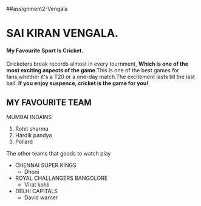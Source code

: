 ##assignment2-Vengala
# SAI KIRAN VENGALA.
#### My Favourite Sport Is Cricket.
Cricketers break records almost in every tournment, **Which is one of the most exciting aspects of the game**.This is one of the best games for fans,whether it's a T20 or a one-day match.The excitement lasts till the last ball. **If you enjoy suspence, cricket is the game for you!**

MY FAVOURITE TEAM
----------------
MUMBAI INDAINS  
1. Rohit sharma 
2. Hardik pandya  
3. Pollard  

The other teams that goods to watch play

* CHENNAI SUPER KINGS
    * Dhoni
* ROYAL CHALLANGERS BANGOLORE
    * Virat kohli
* DELHI CAPITALS
    * David warner         